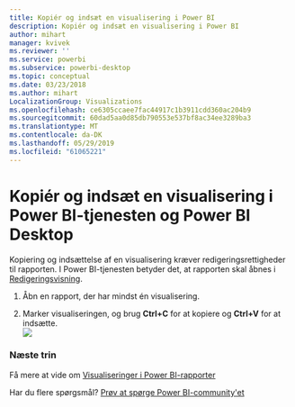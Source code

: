 ```yaml
---
title: Kopiér og indsæt en visualisering i Power BI
description: Kopiér og indsæt en visualisering i Power BI
author: mihart
manager: kvivek
ms.reviewer: ''
ms.service: powerbi
ms.subservice: powerbi-desktop
ms.topic: conceptual
ms.date: 03/23/2018
ms.author: mihart
LocalizationGroup: Visualizations
ms.openlocfilehash: ce6305ccaee7fac44917c1b3911cdd360ac204b9
ms.sourcegitcommit: 60dad5aa0d85db790553e537bf8ac34ee3289ba3
ms.translationtype: MT
ms.contentlocale: da-DK
ms.lasthandoff: 05/29/2019
ms.locfileid: "61065221"
---
```

# <a name="copy-and-paste-a-visualization-in-power-bi-service-and-power-bi-desktop"></a>Kopiér og indsæt en visualisering i Power BI-tjenesten og Power BI Desktop
Kopiering og indsættelse af en visualisering kræver redigeringsrettigheder til rapporten. I Power BI-tjenesten betyder det, at rapporten skal åbnes i [Redigeringsvisning](../consumer/end-user-reading-view.md).

1. Åbn en rapport, der har mindst én visualisering.  

2. Marker visualiseringen, og brug **Ctrl+C** for at kopiere og **Ctrl+V** for at indsætte.  
   ![](media/power-bi-visualization-copy-paste/copypasteviznew.gif)

### <a name="next-steps"></a>Næste trin
Få mere at vide om [Visualiseringer i Power BI-rapporter](power-bi-report-visualizations.md)

Har du flere spørgsmål? [Prøv at spørge Power BI-community'et](http://community.powerbi.com/)

